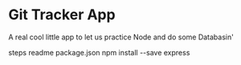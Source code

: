 # Git Tracker App

A real cool little app to let us practice Node and do some Databasin'


steps
readme
package.json
npm install --save express

